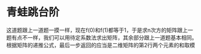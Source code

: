 # 青蛙跳台阶
这道题跟上一道题一摸一样，现在f(0)和f(1)都等于1，于是求n次方的矩阵跟上一题有点不一样，我们可以用待定系数法求出矩阵，其余部分跟上一道题基本相同。根据矩阵的递推公式，最后一步返回的应当是二维矩阵的第2行两个元素的和取模